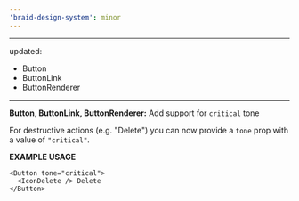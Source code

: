 ```yaml
---
'braid-design-system': minor
---
```


---
updated:
  - Button
  - ButtonLink
  - ButtonRenderer
---

**Button, ButtonLink, ButtonRenderer:** Add support for `critical` tone

For destructive actions (e.g. "Delete") you can now provide a `tone` prop with a value of `"critical"`.

**EXAMPLE USAGE**

```tsx
<Button tone="critical">
  <IconDelete /> Delete
</Button>
```
